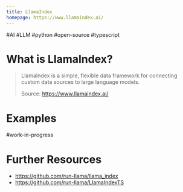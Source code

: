 ```yaml
---
title: LlamaIndex
homepage: https://www.llamaindex.ai/
---
```


#AI #LLM #python #open-source #typescript

# What is LlamaIndex?

> LlamaIndex is a simple, flexible data framework for connecting custom data sources to large language models.
>
> Source: https://www.llamaindex.ai/

# Examples

#work-in-progress

# Further Resources

- https://github.com/run-llama/llama_index
- https://github.com/run-llama/LlamaIndexTS
